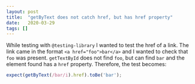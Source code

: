 ```yaml
---
layout: post
title:  "getByText does not catch href, but has href property"
date:   2020-03-29
tags: []
---
```


While testing with `@testing-library` I wanted to test the href of a link. The link came in the format `<a href="foo">bar</a>` and I wanted to check that `foo` was present. `getTextById` does not find `foo`, but can find `bar` and the element found has a `href` property. Therefore, the test becomes:

```javascript
expect(getByText(/bar/i).href).toBe('bar');
```
